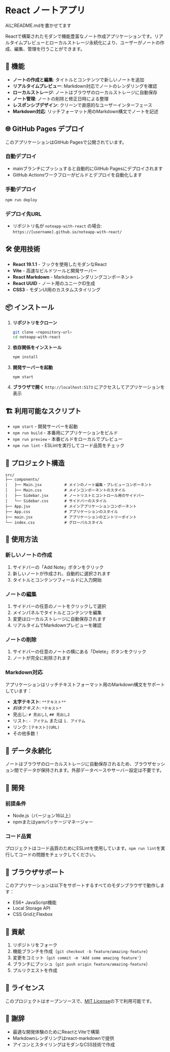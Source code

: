 # React ノートアプリ
AIにREADME.mdを書かせてます

Reactで構築されたモダンで機能豊富なノート作成アプリケーションです。リアルタイムプレビューとローカルストレージ永続化により、ユーザーがノートの作成、編集、管理を行うことができます。

## 🚀 機能

- **ノートの作成と編集**: タイトルとコンテンツで新しいノートを追加
- **リアルタイムプレビュー**: Markdown対応でノートのレンダリングを確認
- **ローカルストレージ**: ノートはブラウザのローカルストレージに自動保存
- **ノート管理**: ノートの削除と修正日時による整理
- **レスポンシブデザイン**: クリーンで直感的なユーザーインターフェース
- **Markdown対応**: リッチフォーマット用のMarkdown構文でノートを記述

## 🌐 GitHub Pages デプロイ

このアプリケーションはGitHub Pagesで公開されています。

### 自動デプロイ
- mainブランチにプッシュすると自動的にGitHub Pagesにデプロイされます
- GitHub Actionsワークフローがビルドとデプロイを自動化します

### 手動デプロイ
```bash
npm run deploy
```

### デプロイ先URL
- リポジトリ名が `noteapp-with-react` の場合: `https://[username].github.io/noteapp-with-react/`

## 🛠️ 使用技術

- **React 19.1.1** - フックを使用したモダンなReact
- **Vite** - 高速なビルドツールと開発サーバー
- **React Markdown** - Markdownレンダリングコンポーネント
- **React UUID** - ノート用のユニークID生成
- **CSS3** - モダンUI用のカスタムスタイリング

## 📦 インストール

1. **リポジトリをクローン**
   ```bash
   git clone <repository-url>
   cd noteapp-with-react
   ```

2. **依存関係をインストール**
   ```bash
   npm install
   ```

3. **開発サーバーを起動**
   ```bash
   npm start
   ```

4. **ブラウザで開く**
   `http://localhost:5173` にアクセスしてアプリケーションを表示

## 🏗️ 利用可能なスクリプト

- `npm start` - 開発サーバーを起動
- `npm run build` - 本番用にアプリケーションをビルド
- `npm run preview` - 本番ビルドをローカルでプレビュー
- `npm run lint` - ESLintを実行してコード品質をチェック

## 📁 プロジェクト構造

```
src/
├── components/
│   ├── Main.jsx          # メインのノート編集・プレビューコンポーネント
│   ├── Main.css          # メインコンポーネントのスタイル
│   ├── Sidebar.jsx       # ノートリストとコントロール用のサイドバー
│   └── Sidebar.css       # サイドバーのスタイル
├── App.jsx               # メインアプリケーションコンポーネント
├── App.css               # アプリケーションのスタイル
├── main.jsx              # アプリケーションのエントリーポイント
└── index.css             # グローバルスタイル
```

## 🎯 使用方法

### 新しいノートの作成
1. サイドバーの「Add Note」ボタンをクリック
2. 新しいノートが作成され、自動的に選択されます
3. タイトルとコンテンツフィールドに入力開始

### ノートの編集
1. サイドバーの任意のノートをクリックして選択
2. メインパネルでタイトルとコンテンツを編集
3. 変更はローカルストレージに自動保存されます
4. リアルタイムでMarkdownプレビューを確認

### ノートの削除
1. サイドバーの任意のノートの横にある「Delete」ボタンをクリック
2. ノートが完全に削除されます

### Markdown対応
アプリケーションはリッチテキストフォーマット用のMarkdown構文をサポートしています：
- **太字テキスト**: `**テキスト**`
- *斜体テキスト*: `*テキスト*`
- 見出し: `# 見出し1`, `## 見出し2`
- リスト: `- アイテム` または `1. アイテム`
- リンク: `[テキスト](URL)`
- その他多数！

## 💾 データ永続化

ノートはブラウザのローカルストレージに自動保存されるため、ブラウザセッション間でデータが保持されます。外部データベースやサーバー設定は不要です。

## 🔧 開発

### 前提条件
- Node.js（バージョン16以上）
- npmまたはyarnパッケージマネージャー

### コード品質
プロジェクトはコード品質のためにESLintを使用しています。`npm run lint`を実行してコードの問題をチェックしてください。

## 📱 ブラウザサポート

このアプリケーションは以下をサポートするすべてのモダンブラウザで動作します：
- ES6+ JavaScript機能
- Local Storage API
- CSS GridとFlexbox

## 🤝 貢献

1. リポジトリをフォーク
2. 機能ブランチを作成（`git checkout -b feature/amazing-feature`）
3. 変更をコミット（`git commit -m 'Add some amazing feature'`）
4. ブランチにプッシュ（`git push origin feature/amazing-feature`）
5. プルリクエストを作成

## 📄 ライセンス

このプロジェクトはオープンソースで、[MIT License](LICENSE)の下で利用可能です。

## 🙏 謝辞

- 最適な開発体験のためにReactとViteで構築
- Markdownレンダリングはreact-markdownで提供
- アイコンとスタイリングはモダンなCSS技術で作成

